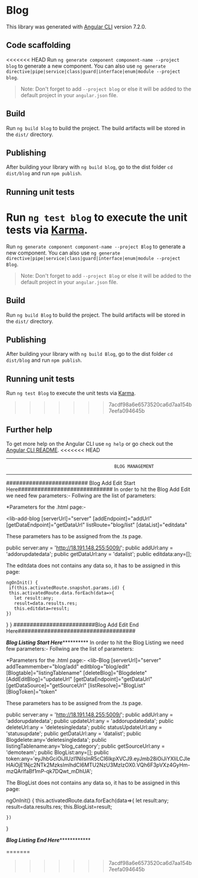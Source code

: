 # Blog

This library was generated with [Angular CLI](https://github.com/angular/angular-cli) version 7.2.0.

## Code scaffolding

<<<<<<< HEAD
Run `ng generate component component-name --project blog` to generate a new component. You can also use `ng generate directive|pipe|service|class|guard|interface|enum|module --project blog`.
> Note: Don't forget to add `--project blog` or else it will be added to the default project in your `angular.json` file. 

## Build

Run `ng build blog` to build the project. The build artifacts will be stored in the `dist/` directory.

## Publishing

After building your library with `ng build blog`, go to the dist folder `cd dist/blog` and run `npm publish`.

## Running unit tests

Run `ng test blog` to execute the unit tests via [Karma](https://karma-runner.github.io).
=======
Run `ng generate component component-name --project Blog` to generate a new component. You can also use `ng generate directive|pipe|service|class|guard|interface|enum|module --project Blog`.
> Note: Don't forget to add `--project Blog` or else it will be added to the default project in your `angular.json` file. 

## Build

Run `ng build Blog` to build the project. The build artifacts will be stored in the `dist/` directory.

## Publishing

After building your library with `ng build Blog`, go to the dist folder `cd dist/blog` and run `npm publish`.

## Running unit tests

Run `ng test Blog` to execute the unit tests via [Karma](https://karma-runner.github.io).
>>>>>>> 7acdf98a6e6573520ca6d7aa154b7eefa094645b

## Further help

To get more help on the Angular CLI use `ng help` or go check out the [Angular CLI README](https://github.com/angular/angular-cli/blob/master/README.md).
<<<<<<< HEAD

--------------------------------------------------------------------------------------------------
                                             BLOG MANAGEMENT
--------------------------------------------------------------------------------------------------
######################### Blog Add Edit Start Here#############################
In order to hit the Blog Add Edit we need few parameters:-
Follwing are the list of parameters:

*Parameters for the .html page:-

  <lib-add-blog
  [serverUrl]="server"
  [addEndpoint]="addUrl" 
  [getDataEndpoint]="getDataUrl"
  listRoute="blog/list"
  [dataList]="editdata"
  ></lib-add-blog>

  These parameters has to be assigned from the .ts page.

   public server:any = 'http://18.191.148.255:5009/';
   public addUrl:any = 'addorupdatedata';
   public getDataUrl:any = 'datalist';
   public editdata:any=[];


The editdata does not contains any data so, it has to be assigned in this page:

    ngOnInit() {
     if(this.activatedRoute.snapshot.params.id) {
     this.activatedRoute.data.forEach(data=>{
       let result:any;
       result=data.results.res;
       this.editdata=result;
    })
  }
  }
#########################Blog Add Edit End Here####################################

*************************Blog Listing Start Here***********************************
In order to hit the Blog Listing we need few parameters:-
Follwing are the list of parameters:

*Parameters for the .html page:-
 <lib-Blog
   [serverUrl]="server"
   addTeammember="blog/add"
   editblog="blog/edit"
   [Blogtable]="listingTablename"
   [deleteBlog]="Blogdelete"
   [AddEditBlog]="updateUrl"
   [getDataEndpoint]="getDataUrl" 
   [getDataSource]="getSourceUrl"
   [listResolve]="BlogList"
   [BlogToken]="token"
 >
</lib-Blog>
These parameters has to be assigned from the .ts page.

public server:any = 'http://18.191.148.255:5009/';
  public addUrl:any = 'addorupdatedata';
  public updateUrl:any = 'addorupdatedata';
  public deleteUrl:any = 'deletesingledata';
  public statusUpdateUrl:any = 'statusupdate';
  public getDataUrl:any = 'datalist';
  public Blogdelete:any='deletesingledata';
  public listingTablename:any='blog_category';
  public getSourceUrl:any = 'demoteam';
  public BlogList:any=[];
  public token:any='eyJhbGciOiJIUzI1NiIsInR5cCI6IkpXVCJ9.eyJmb28iOiJiYXIiLCJleHAiOjE1Njc2NTk2MzksImlhdCI6MTU2NzU3MzIzOX0.VQh6F3pVXz4GyHm-mzQArlfaBf1mP-qk7DQwt_mDhUA';

The BlogList does not contains any data so, it has to be assigned in this page:

 ngOnInit() {
    this.activatedRoute.data.forEach(data=>{
      let result:any;
      result=data.results.res;
      this.BlogList=result;
      
    })
  }


*************************Blog Listing End Here*************************************








   
=======
>>>>>>> 7acdf98a6e6573520ca6d7aa154b7eefa094645b
